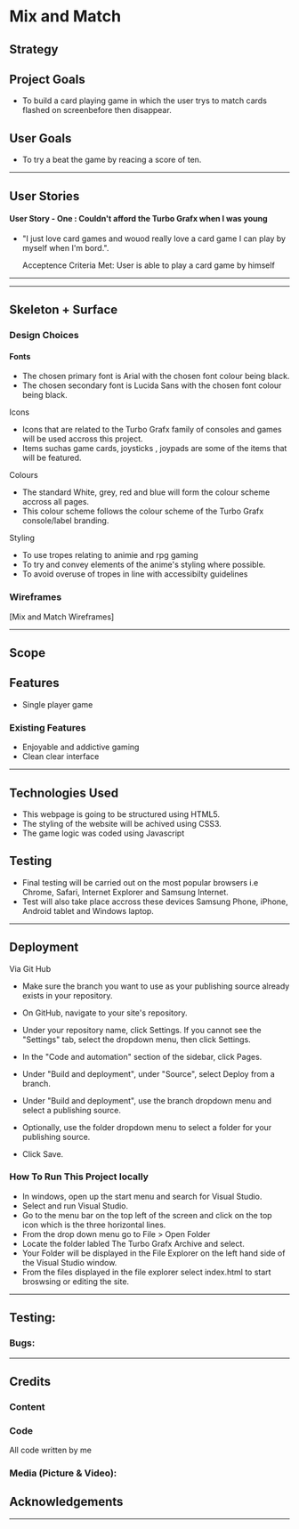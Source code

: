 # Mix and Match

## Strategy
## Project Goals

  * To build a card playing game in which the user trys to match cards flashed on screenbefore then disappear.

## User Goals

  * To try a beat the game by reacing a score of ten.
  
---

## User Stories

#### User Story - One : Couldn't afford the Turbo Grafx when I was young

  * "I just love card games and wouod really love a card game I can play by myself when I'm bord.".

    Acceptence Criteria Met: 
User is able to play a card game by himself
---


---
##  Skeleton + Surface
### Design Choices

#### Fonts
  * The chosen primary font is Arial with the chosen font colour being black.
  * The chosen secondary font is Lucida Sans with the chosen font colour being black.

Icons

  * Icons that are related to the Turbo Grafx family of consoles and games will be used accross this project.
  * Items suchas game cards, joysticks , joypads are some of the items that will be featured.

Colours
  * The standard White, grey, red and blue will form the colour scheme accross all pages.
  * This colour scheme follows the colour scheme of the Turbo Grafx console/label branding.


Styling

  * To use tropes relating to animie and rpg gaming
  * To try and convey elements of the  anime's styling where possible. 
  * To avoid overuse of tropes in line with accessibilty guidelines


### Wireframes

[Mix and Match Wireframes] 

---
## Scope
## Features
  * Single player game

### Existing Features
* Enjoyable and addictive gaming
* Clean clear interface
---
## Technologies Used
  * This webpage is going to be structured using HTML5.
  * The styling of the website will be achived using CSS3.
  * The game logic was coded using Javascript

## Testing 
  * Final testing will be carried out on the most popular browsers i.e Chrome, Safari, Internet Explorer and Samsung Internet.
  * Test will also take place accross these devices Samsung Phone, iPhone, Android tablet and Windows laptop.
    


---
## Deployment
Via Git Hub

* Make sure the branch you want to use as your publishing source already exists in your repository.

* On GitHub, navigate to your site's repository.

* Under your repository name, click  Settings. If you cannot see the "Settings" tab, select the  dropdown menu, then click Settings.

* In the "Code and automation" section of the sidebar, click  Pages.

* Under "Build and deployment", under "Source", select Deploy from a branch.

* Under "Build and deployment", use the branch dropdown menu and select a publishing source.

* Optionally, use the folder dropdown menu to select a folder for your publishing source.

*  Click Save.



### How To Run This Project locally

 * In windows, open up the start menu and search for Visual Studio.
 * Select and run Visual Studio.
 * Go to the menu bar on the top left of the screen and click on the top icon which is the three horizontal lines.
 * From the drop down menu go to File > Open Folder 
 * Locate the folder labled The Turbo Grafx Archive and select.
 * Your Folder will be displayed in the File Explorer on the left hand side of the Visual Studio window.
 * From the files displayed in the file explorer select index.html to start broswsing or editing the site.   



---

## Testing:



### Bugs:

---


## Credits


### Content


### Code
All code written by me

### Media (Picture & Video):


## Acknowledgements

---
